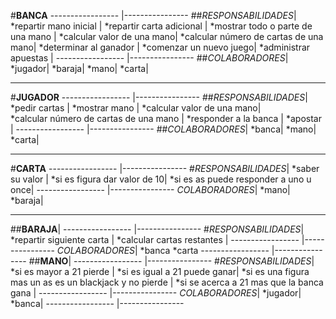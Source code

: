 #**BANCA**
----------------- |----------------
##*RESPONSABILIDADES*|
*repartir mano inicial	|
*repartir carta adicional	|
*mostrar todo o parte de una mano	|
*calcular valor de una mano|
*calcular número de cartas de una mano|
*determinar al ganador	|
*comenzar un nuevo juego|
*administrar apuestas	|
----------------- |----------------
##*COLABORADORES*|
*jugador|
*baraja|
*mano|
*carta|
***
#**JUGADOR**
----------------- |----------------
##*RESPONSABILIDADES*|
*pedir cartas	|
*mostrar mano |	
*calcular valor de una mano|	
*calcular número de cartas de una mano	|
*responder a la banca	|
*apostar	|
----------------- |----------------
##*COLABORADORES*|
*banca|
*mano|
*carta|
***
#**CARTA**
----------------- |----------------
#*RESPONSABILIDADES*|
*saber su valor	|
*si es figura dar valor de 10|
*si es as puede responder a uno u once|
----------------- |----------------
*COLABORADORES*|
*mano|
*baraja|
***
##**BARAJA**|
----------------- |----------------
#*RESPONSABILIDADES*|
*repartir siguiente carta	|
*calcular cartas restantes 	|
----------------- |----------------
*COLABORADORES*|
*banca
*carta
----------------- |----------------
##**MANO**|
----------------- |----------------
#*RESPONSABILIDADES*|
*si es mayor a 21 pierde	|
*si es igual a 21 puede ganar|
*si es una figura mas un as es un blackjack y no pierde	|
*si se acerca a 21 mas que la banca gana	|
----------------- |----------------
*COLABORADORES*|
*jugador|
*banca|
----------------- |----------------
